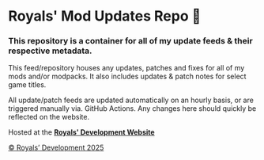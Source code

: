 # Royals' Mod Updates Repo 📣

### This repository is a container for all of my update feeds & their respective metadata.

This feed/repository houses any updates, patches and fixes for all of my mods and/or modpacks. It also includes updates & patch notes for select game titles.

All update/patch feeds are updated automatically on an hourly basis, or are triggered manually via. GitHub Actions. Any changes here should quickly be reflected on the website.

Hosted at the **[Royals' Development Website](https://frvrroyals.github.io/modpacks.html)**

[© Royals’ Development 2025](LICENSE.md/) 
